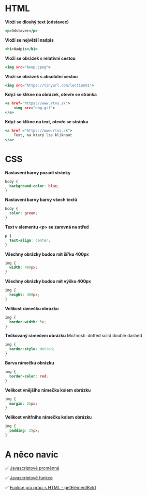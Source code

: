 # HTML

**Vloží se dlouhý text (odstavec)**
```htm
<p>Odstavec</p>
```

**Vloží se největší nadpis**
```htm
<h1>Nadpis</h1>
```

**Vloží se obrázek s relativní cestou**
```htm
<img src="beep.jpeg">
```
 
**Vloží se obrázek s absolutní cestou**
```htm
<img src="https://tinyurl.com/lection01">
```

**Když se klikne na obrázek, otevře se stránka**
```htm
<a href="https://www.rtvs.sk">
    <img src="dog.gif">
</a>
```

**Když se klikne na text, otevře se stránka**
```htm
<a href ="https://www.rtvs.sk">
    Text, na který lze kliknout
</a>
```

# CSS

**Nastavení barvy pozadí stránky**
```css
body {
  background-color: blue;
}
```

**Nastavení barvy barvy všech textů**
```css
body {
  color: green;
}
```

**Text v elementu \<p\> se zarovná na střed**
```css
p {
  text-align: center;
}
```

**Všechny obrázky budou mít šířku 400px**
```css
img {
  width: 400px;
}
```

**Všechny obrázky budou mít výšku 400px**
```css
img {
  height: 400px;
}
```

**Velikost rámečku obrázku**
```css
img {
  border-width: 5x;
}
```

**Tečkovaný rámečem obrázku**
Možnosti: dotted solid double dashed
```css
img {
  border-style: dotted;
}
```

**Barva rámečku obrázku**
```css
img {
  border-color: red;
}
```

**Velikost vnějšího rámečku kolem obrázku**
```css
img {
  margin: 25px;
}
```

**Velikost vnitřního rámečku kolem obrázku**
```css
img {
  padding: 25px;
}
```

# A něco navíc
✅ [Javascriptové proměnné](https://www.w3schools.com/js/js_variables.asp)

✅ [Javascriptové funkce](https://www.w3schools.com/js/js_function_definition.asp)

✅ [Funkce pro práci s HTML - getElementById](https://www.w3schools.com/jsref/met_document_getelementbyid.asp)
